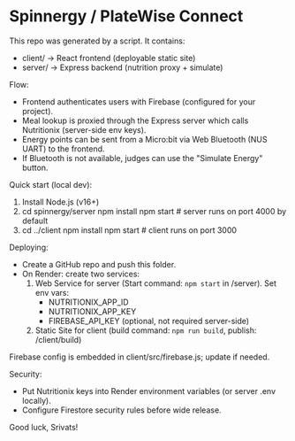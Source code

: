Spinnergy / PlateWise Connect
=================================

This repo was generated by a script. It contains:

- client/  -> React frontend (deployable static site)
- server/  -> Express backend (nutrition proxy + simulate)

Flow:
- Frontend authenticates users with Firebase (configured for your project).
- Meal lookup is proxied through the Express server which calls Nutritionix (server-side env keys).
- Energy points can be sent from a Micro:bit via Web Bluetooth (NUS UART) to the frontend.
- If Bluetooth is not available, judges can use the "Simulate Energy" button.

Quick start (local dev):
1. Install Node.js (v16+)
2. cd spinnergy/server
   npm install
   npm start   # server runs on port 4000 by default
3. cd ../client
   npm install
   npm start   # client runs on port 3000

Deploying:
- Create a GitHub repo and push this folder.
- On Render: create two services:
  1) Web Service for server (Start command: `npm start` in /server). Set env vars:
     - NUTRITIONIX_APP_ID
     - NUTRITIONIX_APP_KEY
     - FIREBASE_API_KEY (optional, not required server-side)
  2) Static Site for client (build command: `npm run build`, publish: /client/build)

Firebase config is embedded in client/src/firebase.js; update if needed.

Security:
- Put Nutritionix keys into Render environment variables (or server .env locally).
- Configure Firestore security rules before wide release.

Good luck, Srivats!